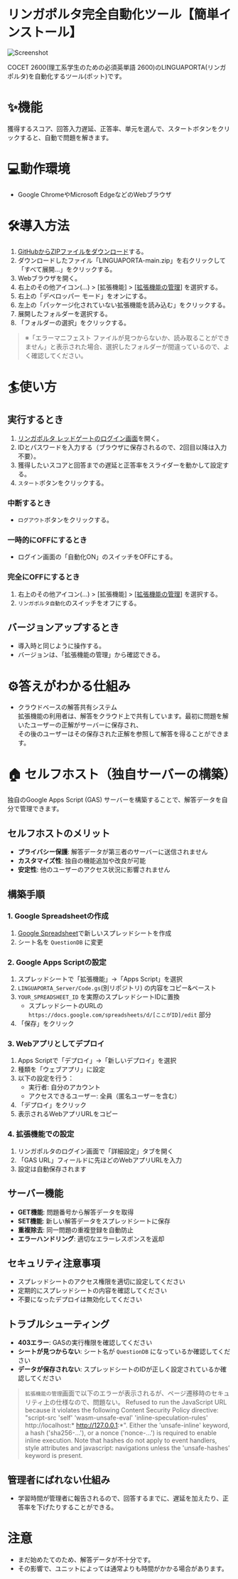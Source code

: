 # リンガポルタ完全自動化ツール【簡単インストール】

![Screenshot](https://raw.githubusercontent.com/Raptor-zip/LINGUAPORTA/main/image/readme.png)

COCET 2600(理工系学生のための必須英単語 2600)のLINGUAPORTA(リンガポルタ)を自動化するツール(ボット)です。

# ✨機能
獲得するスコア、回答入力遅延、正答率、単元を選んで、スタートボタンをクリックすると、自動で問題を解きます。

# 💻動作環境
- Google ChromeやMicrosoft EdgeなどのWebブラウザ

# 🛠️導入方法
1. [GitHubからZIPファイルをダウンロード](https://github.com/Raptor-zip/LINGUAPORTA/archive/refs/heads/main.zip)する。
2. ダウンロードしたファイル「LINGUAPORTA-main.zip」を右クリックして「すべて展開...」をクリックする。
3. Webブラウザを開く。
4. 右上のその他アイコン(…) > [拡張機能] > [[拡張機能の管理](chrome://extensions)] を選択する。
5. 右上の「デベロッパー モード」をオンにする。
6. 左上の「パッケージ化されていない拡張機能を読み込む」をクリックする。
7. 展開したフォルダーを選択する。
8. 「フォルダーの選択」をクリックする。

> ※「エラーマニフェスト ファイルが見つからないか、読み取ることができません」と表示された場合、選択したフォルダーが間違っているので、よく確認してください。

# 🏄使い方
## 実行するとき
1. [リンガポルタ レッドゲートのログイン画面](https://w5.linguaporta.jp/user/seibido/)を開く。
2. IDとパスワードを入力する（ブラウザに保存されるので、2回目以降は入力不要）。
3. 獲得したいスコアと回答までの遅延と正答率をスライダーを動かして設定する。
4. `スタート`ボタンをクリックする。

### 中断するとき
- `ログアウト`ボタンをクリックする。

### 一時的にOFFにするとき
- ログイン画面の「自動化ON」のスイッチをOFFにする。

### 完全にOFFにするとき
1. 右上のその他アイコン(…) > [拡張機能] > [[拡張機能の管理](chrome://extensions)] を選択する。
2. `リンガポルタ自動化`のスイッチをオフにする。

## バージョンアップするとき
- 導入時と同じように操作する。
- バージョンは、「拡張機能の管理」から確認できる。

# ⚙️答えがわかる仕組み
- クラウドベースの解答共有システム  
  拡張機能の利用者は、解答をクラウド上で共有しています。最初に問題を解いたユーザーの正解がサーバーに保存され、  
  その後のユーザーはその保存された正解を参照して解答を得ることができます。

# 🏠 セルフホスト（独自サーバーの構築）

独自のGoogle Apps Script (GAS) サーバーを構築することで、解答データを自分で管理できます。

## セルフホストのメリット
- **プライバシー保護**: 解答データが第三者のサーバーに送信されません
- **カスタマイズ性**: 独自の機能追加や改良が可能
- **安定性**: 他のユーザーのアクセス状況に影響されません

## 構築手順

### 1. Google Spreadsheetの作成
1. [Google Spreadsheet](https://sheets.google.com/)で新しいスプレッドシートを作成
2. シート名を `QuestionDB` に変更


### 2. Google Apps Scriptの設定
1. スプレッドシートで「拡張機能」→「Apps Script」を選択
2. `LINGUAPORTA_Server/Code.gs`(別リポジトリ) の内容をコピー&ペースト
3. `YOUR_SPREADSHEET_ID` を実際のスプレッドシートIDに置換
   - スプレッドシートのURLの `https://docs.google.com/spreadsheets/d/[ここがID]/edit` 部分
4. 「保存」をクリック

### 3. Webアプリとしてデプロイ
1. Apps Scriptで「デプロイ」→「新しいデプロイ」を選択
2. 種類を「ウェブアプリ」に設定
3. 以下の設定を行う：
   - 実行者: 自分のアカウント
   - アクセスできるユーザー: 全員（匿名ユーザーを含む）
4. 「デプロイ」をクリック
5. 表示されるWebアプリURLをコピー

### 4. 拡張機能での設定
1. リンガポルタのログイン画面で「詳細設定」タブを開く
2. 「GAS URL」フィールドに先ほどのWebアプリURLを入力
3. 設定は自動保存されます

## サーバー機能
- **GET機能**: 問題番号から解答データを取得
- **SET機能**: 新しい解答データをスプレッドシートに保存
- **重複除去**: 同一問題の重複登録を自動防止
- **エラーハンドリング**: 適切なエラーレスポンスを返却

## セキュリティ注意事項
- スプレッドシートのアクセス権限を適切に設定してください
- 定期的にスプレッドシートの内容を確認してください
- 不要になったデプロイは無効化してください

## トラブルシューティング
- **403エラー**: GASの実行権限を確認してください
- **シートが見つからない**: シート名が `QuestionDB` になっているか確認してください  
- **データが保存されない**: スプレッドシートのIDが正しく設定されているか確認してください

> `拡張機能の管理`画面で以下のエラーが表示されるが、ページ遷移時のセキュリティ上の仕様なので、問題ない。
> Refused to run the JavaScript URL because it violates the following Content Security Policy directive: "script-src 'self' 'wasm-unsafe-eval' 'inline-speculation-rules' http://localhost:* http://127.0.0.1:*". Either the 'unsafe-inline' keyword, a hash ('sha256-...'), or a nonce ('nonce-...') is required to enable inline execution. Note that hashes do not apply to event handlers, style attributes and javascript: navigations unless the 'unsafe-hashes' keyword is present.

## 管理者にばれない仕組み
- 学習時間が管理者に報告されるので、回答するまでに、遅延を加えたり、正答率を下げたりすることができる。  

# 注意
- まだ始めたてのため、解答データが不十分です。
- その影響で、ユニットによっては通常よりも時間がかかる場合があります。